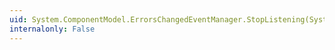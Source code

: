 ```yaml
---
uid: System.ComponentModel.ErrorsChangedEventManager.StopListening(System.Object)
internalonly: False
---
```

